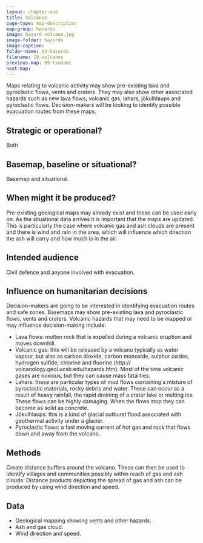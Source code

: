 ```yaml
---
layout: chapter-end
title: Volcanos
page-type: map-description
map-group: hazards
image: hazard-volcano.jpg
image-folder: hazards
image-caption: 
folder-name: 03-hazards
filename: 10-volcanos
previous-map: 09-tsunami
next-map: 
---
```


Maps relating to volcanic activity may show pre-existing lava and pyroclastic flows, vents and craters. They may also show other associated hazards such as new lava flows, volcanic gas, lahars, jökulhlaups and pyroclastic flows. Decision-makers will be looking to identify possible evacuation routes from these maps.

## Strategic or operational?

Both

## Basemap, baseline or situational?

Basemap and situational.

## When might it be produced?

Pre-existing geological maps may already exist and these can be used early on. As the situational data arrives it is important that the maps are updated. This is particularly the case where volcanic gas and ash clouds are present and there is wind and rain in the area, which will influence which direction the ash will carry and how much is in the air.

## Intended audience

Civil defence and anyone involved with evacuation.

## Influence on humanitarian decisions

Decision-makers are going to be interested in identifying evacuation routes and safe zones. Basemaps may show pre-existing lava and pyroclastic flows, vents and craters. Volcanic hazards that may need to be mapped or may influence decision-making include:

* Lava flows: molten rock that is expelled during a volcanic eruption and moves downhill.
* Volcanic gas: this will be released by a volcano typically as water vapour, but also as carbon dioxide, carbon monoxide, sulphur oxides, hydrogen sulfide, chlorine and fluorine \(http:// volcanology.geol.ucsb.edu/hazards.htm\). Most of the time volcanic gases are noxious, but they can cause mass fatalities.
* Lahars: these are particular types of mud flows containing a mixture of pyroclastic materials, rocky debris and water. These can occur as a result of heavy rainfall, the rapid draining of a crater lake or  melting ice. These flows can be highly damaging. When the flows stop they can become as solid as concrete.
* Jökulhlaups: this is a kind of glacial outburst flood associated with geothermal activity under a glacier.
* Pyroclastic flows: a fast moving current of hot gas and rock that flows down and away from the volcano.

## Methods

Create distance buffers around the volcano. These can then be used to identify villages and communities possibly within reach of gas and ash clouds. Distance products depicting the spread of gas and ash can be produced by using wind direction and speed.

## Data

* Geological mapping showing vents and other hazards.
* Ash and gas cloud.
* Wind direction and speed.

